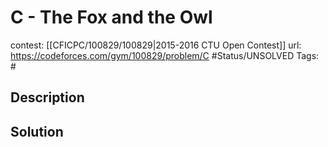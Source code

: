 # C - The Fox and the Owl

contest: [[CFICPC/100829/100829|2015-2016 CTU Open Contest]]
url: https://codeforces.com/gym/100829/problem/C
#Status/UNSOLVED
Tags: #

## Description

## Solution

